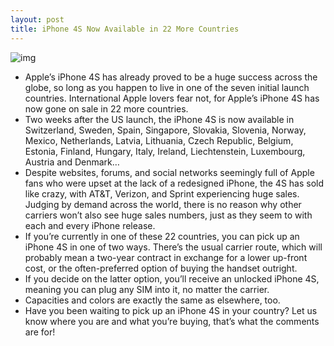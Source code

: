 ```yaml
---
layout: post
title: iPhone 4S Now Available in 22 More Countries
---
```

![img](http://media.idownloadblog.com/wp-content/uploads/2011/10/iphone-france.png)
* Apple’s iPhone 4S has already proved to be a huge success across the globe, so long as you happen to live in one of the seven initial launch countries. International Apple lovers fear not, for Apple’s iPhone 4S has now gone on sale in 22 more countries.
* Two weeks after the US launch, the iPhone 4S is now available in Switzerland, Sweden, Spain, Singapore, Slovakia, Slovenia, Norway, Mexico, Netherlands, Latvia, Lithuania, Czech Republic, Belgium, Estonia, Finland, Hungary, Italy, Ireland, Liechtenstein, Luxembourg, Austria and Denmark…
* Despite websites, forums, and social networks seemingly full of Apple fans who were upset at the lack of a redesigned iPhone, the 4S has sold like crazy, with AT&T, Verizon, and Sprint experiencing huge sales. Judging by demand across the world, there is no reason why other carriers won’t also see huge sales numbers, just as they seem to with each and every iPhone release.
* If you’re currently in one of these 22 countries, you can pick up an iPhone 4S in one of two ways. There’s the usual carrier route, which will probably mean a two-year contract in exchange for a lower up-front cost, or the often-preferred option of buying the handset outright.
* If you decide on the latter option, you’ll receive an unlocked iPhone 4S, meaning you can plug any SIM into it, no matter the carrier.
* Capacities and colors are exactly the same as elsewhere, too.
* Have you been waiting to pick up an iPhone 4S in your country? Let us know where you are and what you’re buying, that’s what the comments are for!

